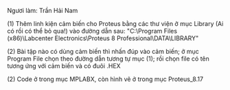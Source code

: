 Ngươi làm: Trần Hải Nam

(1) Thêm linh kiện cảm biến cho Proteus bằng các thư viện ở mục Library (Ai có rồi có thể bỏ qua!) vào đường dẫn sau:
"C:\Program Files (x86)\Labcenter Electronics\Proteus 8 Professional\DATA\LIBRARY"

(2) Bài tập nào có dùng cảm biến thì nhấn đúp vào cảm biến; ở mục Program File chọn theo đường dẫn tương tự mục (1);
rồi chọn file có tên tương ứng với cảm biến và có đuôi .HEX

(2) Code ở trong mục MPLABX, còn hình vẽ ở trong mục Proteus_8.17
